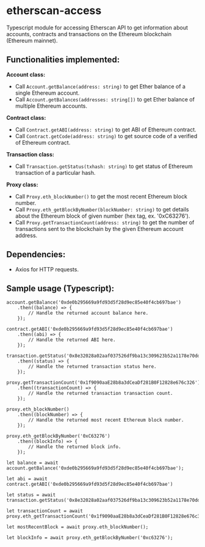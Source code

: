 # etherscan-access
Typescript module for accessing Etherscan API to get information about accounts, contracts and transactions on the Ethereum blockchain (Ethereum mainnet).

Functionalities implemented: 
- 
**Account class:** 
- Call ```Account.getBalance(address: string)``` to get Ether balance of a single Ethereum account.
- Call ```Account.getBalances(addresses: string[])``` to get Ether balance of multiple Ethereum accounts.

**Contract class:** 
- Call ```Contract.getABI(address: string)``` to get ABI of Ethereum contract.
- Call ```Contract.getCode(address: string)``` to get source code of a verified of Ethereum contract.

**Transaction class:** 
- Call ```Transaction.getStatus(txhash: string)``` to get status of Ethereum transaction of a particular hash.

**Proxy class:**
- Call ```Proxy.eth_blockNumber()``` to get the most recent Ethereum block number. 
- Call ```Proxy.eth_getBlockByNumber(blockNumber: string)``` to get details about the Ethereum block of given number (hex tag, ex. '0xC63276').
- Call ```Proxy.getTransactionCount(address: string)``` to get the number of transactions sent to the blockchain by the given Ethereum account address.

Dependencies: 
-
- Axios for HTTP requests. 

Sample usage (Typescript): 
-
``` 
account.getBalance('0xde0b295669a9fd93d5f28d9ec85e40f4cb697bae')
    .then((balance) => {
        // Handle the returned account balance here. 
    });

contract.getABI('0xde0b295669a9fd93d5f28d9ec85e40f4cb697bae')
    .then((abi) => { 
        // Handle the returned ABI here. 
    });
    
transaction.getStatus('0x8e32028a02aaf037526df9ba13c309623b52a1178e70dd30479c983d6e164c98')
    .then((status) => { 
        // Handle the returned transaction status here. 
    });
    
proxy.getTransactionCount('0x1f9090aaE28b8a3dCeaDf281B0F12828e676c326')
    .then((transactionCount) => {
        // Handle the returned transaction transaction count. 
    });

proxy.eth_blockNumber()
    .then((blockNumber) => {
        // Handle the returned most recent Ethereum block number. 
    });

proxy.eth_getBlockByNumber('0xC63276')
    .then((blockInfo) => { 
        // Handle the returned block info.
    });

```

```
let balance = await account.getBalance('0xde0b295669a9fd93d5f28d9ec85e40f4cb697bae');

let abi = await contract.getABI('0xde0b295669a9fd93d5f28d9ec85e40f4cb697bae')

let status = await transaction.getStatus('0x8e32028a02aaf037526df9ba13c309623b52a1178e70dd30479c983d6e164c98');

let transactionCount = await proxy.eth_getTransactionCount('0x1f9090aaE28b8a3dCeaDf281B0F12828e676c326');

let mostRecentBlock = await proxy.eth_blockNumber();

let blockInfo = await proxy.eth_getBlockByNumber('0xc63276');
```
